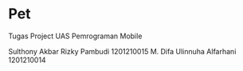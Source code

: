 # Pet
Tugas Project UAS Pemrograman Mobile


Sulthony Akbar Rizky Pambudi 1201210015
M. Difa Ulinnuha Alfarhani 1201210014
